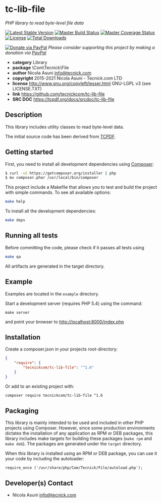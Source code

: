 # tc-lib-file
*PHP library to read byte-level file data*

[![Latest Stable Version](https://poser.pugx.org/tecnickcom/tc-lib-file/version)](https://packagist.org/packages/tecnickcom/tc-lib-file)
[![Master Build Status](https://secure.travis-ci.org/tecnickcom/tc-lib-file.png?branch=main)](https://travis-ci.org/tecnickcom/tc-lib-file?branch=main)
[![Master Coverage Status](https://coveralls.io/repos/tecnickcom/tc-lib-file/badge.svg?branch=main&service=github)](https://coveralls.io/github/tecnickcom/tc-lib-file?branch=main)
[![License](https://poser.pugx.org/tecnickcom/tc-lib-file/license)](https://packagist.org/packages/tecnickcom/tc-lib-file)
[![Total Downloads](https://poser.pugx.org/tecnickcom/tc-lib-file/downloads)](https://packagist.org/packages/tecnickcom/tc-lib-file)

[![Donate via PayPal](https://img.shields.io/badge/donate-paypal-87ceeb.svg)](https://www.paypal.com/cgi-bin/webscr?cmd=_donations&currency_code=GBP&business=paypal@tecnick.com&item_name=donation%20for%20tc-lib-file%20project)
*Please consider supporting this project by making a donation via [PayPal](https://www.paypal.com/cgi-bin/webscr?cmd=_donations&currency_code=GBP&business=paypal@tecnick.com&item_name=donation%20for%20tc-lib-file%20project)*

* **category**    Library
* **package**     \Com\Tecnick\File
* **author**      Nicola Asuni <info@tecnick.com>
* **copyright**   2015-2021 Nicola Asuni - Tecnick.com LTD
* **license**     http://www.gnu.org/copyleft/lesser.html GNU-LGPL v3 (see LICENSE.TXT)
* **link**        https://github.com/tecnickcom/tc-lib-file
* **SRC DOC**     https://tcpdf.org/docs/srcdoc/tc-lib-file

## Description

This library includes utility classes to read byte-level data.

The initial source code has been derived from [TCPDF](<http://www.tcpdf.org>).


## Getting started

First, you need to install all development dependencies using [Composer](https://getcomposer.org/):

```bash
$ curl -sS https://getcomposer.org/installer | php
$ mv composer.phar /usr/local/bin/composer
```

This project include a Makefile that allows you to test and build the project with simple commands.
To see all available options:

```bash
make help
```

To install all the development dependencies:

```bash
make deps
```

## Running all tests

Before committing the code, please check if it passes all tests using

```bash
make qa
```

All artifacts are generated in the target directory.


## Example

Examples are located in the `example` directory.

Start a development server (requires PHP 5.4) using the command:

```
make server
```

and point your browser to <http://localhost:8000/index.php>


## Installation

Create a composer.json in your projects root-directory:

```json
{
    "require": {
        "tecnickcom/tc-lib-file": "^1.6"
    }
}
```

Or add to an existing project with: 

```bash
composer require tecnickcom/tc-lib-file ^1.6
```

## Packaging

This library is mainly intended to be used and included in other PHP projects using Composer.
However, since some production environments dictates the installation of any application as RPM or DEB packages,
this library includes make targets for building these packages (`make rpm` and `make deb`).
The packages are generated under the `target` directory.

When this library is installed using an RPM or DEB package, you can use it your code by including the autoloader:
```
require_once ('/usr/share/php/Com/Tecnick/File/autoload.php');
```



## Developer(s) Contact

* Nicola Asuni <info@tecnick.com>
